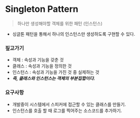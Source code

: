 # Singleton Pattern
> 하나만 생성해야할 객체를 위한 패턴 (인스턴스)
- 싱글톤 패턴을 통해서 하나의 인스턴스만 생성하도록 구현할 수 있다. 

### 짚고가기
- 객체 : 속성과 기능을 갖춘 것
- 클래스 : 속성과 기능을 정의한 것
- 인스턴스 : 속성과 기능을 가진 것 중 실제하는 것
- **_즉, 클래스와 인스턴스는 객체의 부분집합이다._**

### 요구사항
- 개발중이 시스템에서 스피커에 접근할 수 있는 클래스를 만들기.
- 인스턴스를 호출 할 때 로그를 찍어주는 소스코드를 추가하기.